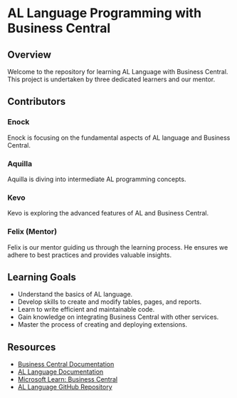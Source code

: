 # AL Language Programming with Business Central

## Overview
Welcome to the repository for learning AL Language with Business Central. This project is undertaken by three dedicated learners and our mentor. 

## Contributors

### Enock
Enock is focusing on the fundamental aspects of AL language and Business Central.

### Aquilla
Aquilla is diving into intermediate AL programming concepts. 

### Kevo
Kevo is exploring the advanced features of AL and Business Central. 

### Felix (Mentor)
Felix is our mentor guiding us through the learning process. He ensures we adhere to best practices and provides valuable insights. 

## Learning Goals
- Understand the basics of AL language.
- Develop skills to create and modify tables, pages, and reports.
- Learn to write efficient and maintainable code.
- Gain knowledge on integrating Business Central with other services.
- Master the process of creating and deploying extensions.

## Resources
- [Business Central Documentation](https://docs.microsoft.com/en-us/dynamics365/business-central/)
- [AL Language Documentation](https://docs.microsoft.com/en-us/dynamics365/business-central/dev-itpro/developer/devenv-reference-overview)
- [Microsoft Learn: Business Central](https://learn.microsoft.com/en-us/training/browse/?products=dynamics-business-central)
- [AL Language GitHub Repository](https://github.com/microsoft/AL)